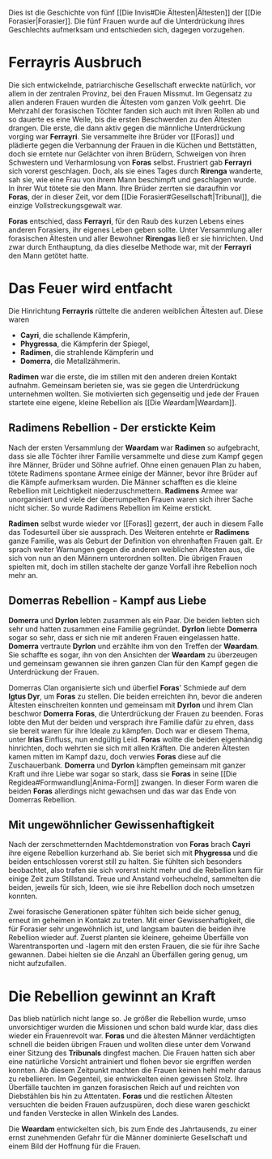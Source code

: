 Dies ist die Geschichte von fünf [[Die Invis#Die Ältesten|Ältesten]] der [[Die Forasier|Forasier]]. Die fünf Frauen wurde auf die Unterdrückung ihres Geschlechts aufmerksam und entschieden sich, dagegen vorzugehen.
# Ferrayris Ausbruch
Die sich entwickelnde, patriarchische Gesellschaft erweckte natürlich, vor allem in der zentralen Provinz, bei den Frauen Missmut. Im Gegensatz zu allen anderen Frauen wurden die Ältesten vom ganzen Volk geehrt. Die Mehrzahl der forasischen Töchter fanden sich auch mit ihren Rollen ab und so dauerte es eine Weile, bis die ersten Beschwerden zu den Ältesten drangen.
Die erste, die dann aktiv gegen die männliche Unterdrückung vorging war **Ferrayri**. Sie versammelte ihre Brüder vor [[Foras]] und plädierte gegen die Verbannung der Frauen in die Küchen und Bettstätten, doch sie erntete nur Gelächter von ihren Brüdern, Schweigen von ihren Schwestern und Verharmlosung von **Foras** selbst. Frustriert gab **Ferrayri** sich vorerst geschlagen.
Doch, als sie eines Tages durch **Rirenga** wanderte, sah sie, wie eine Frau von ihrem Mann beschimpft und geschlagen wurde. In ihrer Wut tötete sie den Mann. Ihre Brüder zerrten sie daraufhin vor **Foras**, der in dieser Zeit, vor dem [[Die Forasier#Gesellschaft|Tribunal]], die einzige Vollstreckungsgewalt war.

**Foras** entschied, dass **Ferrayri**, für den Raub des kurzen Lebens eines anderen Forasiers, ihr eigenes Leben geben sollte. Unter Versammlung aller forasischen Ältesten und aller Bewohner **Rirengas** ließ er sie hinrichten. Und zwar durch Enthauptung, da dies dieselbe Methode war, mit der **Ferrayri** den Mann getötet hatte.
# Das Feuer wird entfacht
Die Hinrichtung **Ferrayris** rüttelte die anderen weiblichen Ältesten auf. Diese waren
- **Cayri**, die schallende Kämpferin,
- **Phygressa**, die Kämpferin der Spiegel,
- **Radimen**, die strahlende Kämpferin und
- **Domerra**, die Metallzähmerin.

**Radimen** war die erste, die im stillen mit den anderen dreien Kontakt aufnahm. Gemeinsam berieten sie, was sie gegen die Unterdrückung unternehmen wollten. Sie motivierten sich gegenseitig und jede der Frauen startete eine eigene, kleine Rebellion als [[Die Wøardam|Wøardam]].
## Radimens Rebellion - Der erstickte Keim
Nach der ersten Versammlung der **Wøardam** war **Radimen** so aufgebracht, dass sie alle Töchter ihrer Familie versammelte und diese zum Kampf gegen ihre Männer, Brüder und Söhne aufrief. Ohne einen genauen Plan zu haben, tötete Radimens spontane Armee einige der Männer, bevor ihre Brüder auf die Kämpfe aufmerksam wurden.
Die Männer schafften es die kleine Rebellion mit Leichtigkeit niederzuschmettern. **Radimens** Armee war unorganisiert und viele der überrumpelten Frauen waren sich ihrer Sache nicht sicher. So wurde Radimens Rebellion im Keime erstickt.

**Radimen** selbst wurde wieder vor [[Foras]] gezerrt, der auch in diesem Falle das Todesurteil über sie aussprach. Des Weiteren entehrte er **Radimens** ganze Familie, was als Geburt der Definition von ehrenhaften Frauen galt. Er sprach weiter Warnungen gegen die anderen weiblichen Ältesten aus, die sich von nun an den Männern unterordnen sollten. Die übrigen Frauen spielten mit, doch im stillen stachelte der ganze Vorfall ihre Rebellion noch mehr an.
## Domerras Rebellion - Kampf aus Liebe
**Domerra** und **Dyrlon** lebten zusammen als ein Paar. Die beiden liebten sich sehr und hatten zusammen eine Familie gegründet. **Dyrlon** liebte **Domerra** sogar so sehr, dass er sich nie mit anderen Frauen eingelassen hatte.
**Domerra** vertraute **Dyrlon** und erzählte ihm von den Treffen der **Wøardam**. Sie schaffte es sogar, ihn von den Ansichten der **Wøardam** zu überzeugen und gemeinsam gewannen sie ihren ganzen Clan für den Kampf gegen die Unterdrückung der Frauen.

Domerras Clan organisierte sich und überfiel **Foras**' Schmiede auf dem **Igtus Dyr**, um **Foras** zu stellen. Die beiden erreichten ihn, bevor die anderen Ältesten einschreiten konnten und gemeinsam mit **Dyrlon** und ihrem Clan beschwor **Domerra** **Foras**, die Unterdrückung der Frauen zu beenden.
Foras lobte den Mut der beiden und versprach ihre Familie dafür zu ehren, dass sie bereit waren für ihre Ideale zu kämpfen. Doch war er diesem Thema, unter **Irias** Einfluss, nun endgültig Leid.
**Foras** wollte die beiden eigenhändig hinrichten, doch wehrten sie sich mit allen Kräften. Die anderen Ältesten kamen mitten im Kampf dazu, doch verwies **Foras** diese auf die Zuschauerbank. **Domerra** und **Dyrlon** kämpften gemeinsam mit ganzer Kraft und ihre Liebe war sogar so stark, dass sie **Foras** in seine [[Die Regidea#Formwandlung|Anima-Form]] zwangen. In dieser Form waren die beiden **Foras** allerdings nicht gewachsen und das war das Ende von Domerras Rebellion.
## Mit ungewöhnlicher Gewissenhaftigkeit
Nach der zerschmetternden Machtdemonstration von **Foras** brach **Cayri** ihre eigene Rebellion kurzerhand ab. Sie beriet sich mit **Phygressa** und die beiden entschlossen vorerst still zu halten. Sie fühlten sich besonders beobachtet, also trafen sie sich vorerst nicht mehr und die Rebellion kam für einige Zeit zum Stillstand. Treue und Anstand vorheuchelnd, sammelten die beiden, jeweils für sich, Ideen, wie sie ihre Rebellion doch noch umsetzen konnten.

Zwei forasische Generationen später fühlten sich beide sicher genug, erneut im geheimen in Kontakt zu treten. Mit einer Gewissenhaftigkeit, die für Forasier sehr ungewöhnlich ist, und langsam bauten die beiden ihre Rebellion wieder auf. Zuerst planten sie kleinere, geheime Überfälle von Warentransporten und -lagern mit den ersten Frauen, die sie für ihre Sache gewannen. Dabei hielten sie die Anzahl an Überfällen gering genug, um nicht aufzufallen.
# Die Rebellion gewinnt an Kraft
Das blieb natürlich nicht lange so. Je größer die Rebellion wurde, umso unvorsichtiger wurden die Missionen und schon bald wurde klar, dass dies wieder ein Frauenrevolt war. **Foras** und die ältesten Männer verdächtigten schnell die beiden übrigen Frauen und wollten diese unter dem Vorwand einer Sitzung des **Tribunals** dingfest machen. Die Frauen hatten sich aber eine natürliche Vorsicht antrainiert und flohen bevor sie ergriffen werden konnten.
Ab diesem Zeitpunkt machten die Frauen keinen hehl mehr daraus zu rebellieren. Im Gegenteil, sie entwickelten einen gewissen Stolz. Ihre Überfälle tauchten im ganzen forasischen Reich auf und reichten von Diebstählen bis hin zu Attentaten. **Foras** und die restlichen Ältesten versuchten die beiden Frauen aufzuspüren, doch diese waren geschickt und fanden Verstecke in allen Winkeln des Landes.

Die **Wøardam** entwickelten sich, bis zum Ende des Jahrtausends, zu einer ernst zunehmenden Gefahr für die Männer dominierte Gesellschaft und einem Bild der Hoffnung für die Frauen.